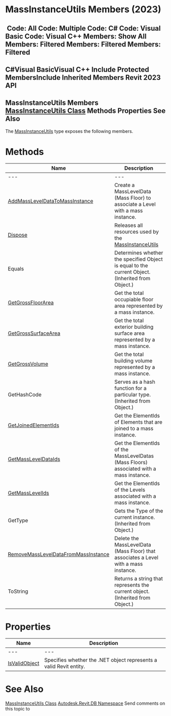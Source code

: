 # MassInstanceUtils Members (2023)

﻿
 Code: All Code: Multiple Code: C# Code: Visual Basic Code: Visual C++  Members: Show All Members: Filtered Members: Filtered Members: Filtered   
---  
C#Visual BasicVisual C++
Include Protected MembersInclude Inherited Members
Revit 2023 API  
---  
MassInstanceUtils Members  
[MassInstanceUtils Class](c1918834-8fe4-b8fb-10bf-39c59ae34eeb.md "MassInstanceUtils Class") Methods Properties See Also  
---  
The [MassInstanceUtils](c1918834-8fe4-b8fb-10bf-39c59ae34eeb.md "MassInstanceUtils Class") type exposes the following members.
# Methods
| Name | Description |
| --- | --- |
| --- | --- | --- |
| [AddMassLevelDataToMassInstance](fe3b251b-2677-094d-7e72-77fea0f49f24.md "AddMassLevelDataToMassInstance Method") | Create a MassLevelData (Mass Floor) to associate a Level with a mass instance. |
| [Dispose](9bbe22ab-2538-b238-9eba-4777cb91f012.md "Dispose Method") | Releases all resources used by the [MassInstanceUtils](c1918834-8fe4-b8fb-10bf-39c59ae34eeb.md "MassInstanceUtils Class") |
| Equals | Determines whether the specified Object is equal to the current Object. (Inherited from Object.) |
| [GetGrossFloorArea](4786d496-d8ae-0336-42c9-7febaeeac4c1.md "GetGrossFloorArea Method") | Get the total occupiable floor area represented by a mass instance. |
| [GetGrossSurfaceArea](e138e150-a22b-c086-fe3c-5b3643389b51.md "GetGrossSurfaceArea Method") | Get the total exterior building surface area represented by a mass instance. |
| [GetGrossVolume](fa70c27b-bd50-07d1-3f57-22f5e245d244.md "GetGrossVolume Method") | Get the total building volume represented by a mass instance. |
| GetHashCode | Serves as a hash function for a particular type.  (Inherited from Object.) |
| [GetJoinedElementIds](19706a09-b90f-2078-cd66-488413989b5e.md "GetJoinedElementIds Method") | Get the ElementIds of Elements that are joined to a mass instance. |
| [GetMassLevelDataIds](244c26d6-da7c-c754-3a00-4be63d59a704.md "GetMassLevelDataIds Method") | Get the ElementIds of the MassLevelDatas (Mass Floors) associated with a mass instance. |
| [GetMassLevelIds](627c83e6-6620-1296-9614-30d62042e062.md "GetMassLevelIds Method") | Get the ElementIds of the Levels associated with a mass instance. |
| GetType | Gets the Type of the current instance. (Inherited from Object.) |
| [RemoveMassLevelDataFromMassInstance](92218dd5-d331-c33a-abb2-d6f9956f9204.md "RemoveMassLevelDataFromMassInstance Method") | Delete the MassLevelData (Mass Floor) that associates a Level with a mass instance. |
| ToString | Returns a string that represents the current object. (Inherited from Object.) |

# Properties
| Name | Description |
| --- | --- |
| --- | --- | --- |
| [IsValidObject](b9a91cb3-89ca-14f2-bf3c-be79db05736b.md "IsValidObject Property") | Specifies whether the .NET object represents a valid Revit entity. |

# See Also
[MassInstanceUtils Class](c1918834-8fe4-b8fb-10bf-39c59ae34eeb.md "MassInstanceUtils Class")
[Autodesk.Revit.DB Namespace](87546ba7-461b-c646-cbb1-2cb8f5bff8b2.md "Autodesk.Revit.DB Namespace")
Send comments on this topic to 